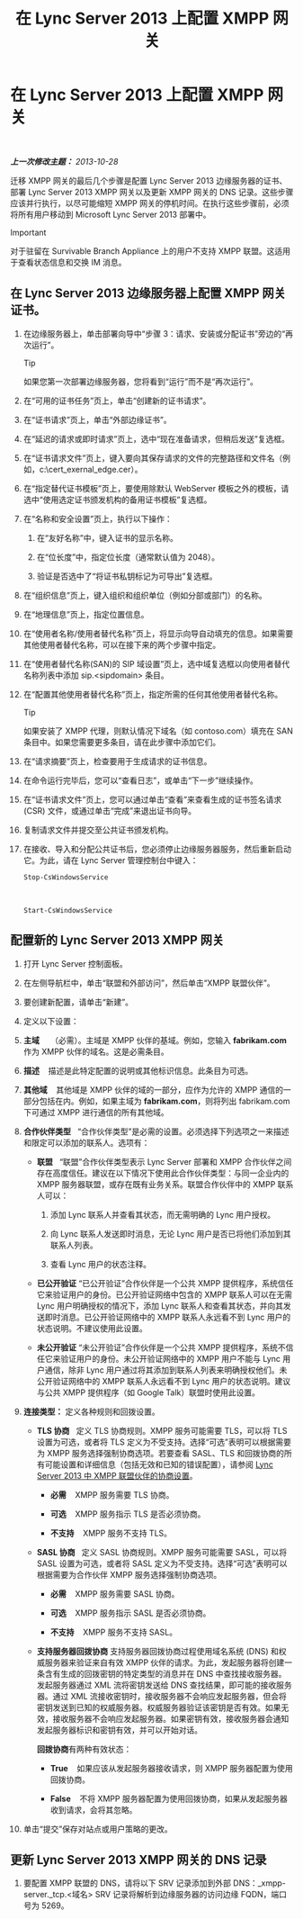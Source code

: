 ﻿---
title: 在 Lync Server 2013 上配置 XMPP 网关
TOCTitle: 在 Lync Server 2013 上配置 XMPP 网关
ms:assetid: c70282e0-b502-47e2-a0be-a32eb1faf99d
ms:mtpsurl: https://technet.microsoft.com/zh-cn/library/JJ721881(v=OCS.15)
ms:contentKeyID: 49888602
ms.date: 05/19/2016
mtps_version: v=OCS.15
ms.translationtype: HT
---

# 在 Lync Server 2013 上配置 XMPP 网关

 

_**上一次修改主题：** 2013-10-28_

迁移 XMPP 网关的最后几个步骤是配置 Lync Server 2013 边缘服务器的证书、部署 Lync Server 2013 XMPP 网关以及更新 XMPP 网关的 DNS 记录。这些步骤应该并行执行，以尽可能缩短 XMPP 网关的停机时间。在执行这些步骤前，必须将所有用户移动到 Microsoft Lync Server 2013 部署中。

> [!IMPORTANT]  
> 对于驻留在 Survivable Branch Appliance 上的用户不支持 XMPP 联盟。这适用于查看状态信息和交换 IM 消息。


## 在 Lync Server 2013 边缘服务器上配置 XMPP 网关证书。

1.  在边缘服务器上，单击部署向导中“步骤 3：请求、安装或分配证书”旁边的“再次运行”。
    
    > [!TIP]
    > 如果您第一次部署边缘服务器，您将看到“运行”而不是“再次运行”。


2.  在“可用的证书任务”页上，单击“创建新的证书请求”。

3.  在“证书请求”页上，单击“外部边缘证书”。

4.  在“延迟的请求或即时请求”页上，选中“现在准备请求，但稍后发送”复选框。

5.  在“证书请求文件”页上，键入要向其保存请求的文件的完整路径和文件名（例如，c:\\cert\_exernal\_edge.cer）。

6.  在“指定替代证书模板”页上，要使用除默认 WebServer 模板之外的模板，请选中“使用选定证书颁发机构的备用证书模板”复选框。

7.  在“名称和安全设置”页上，执行以下操作：
    
    1.  在“友好名称”中，键入证书的显示名称。
    
    2.  在“位长度”中，指定位长度（通常默认值为 2048）。
    
    3.  验证是否选中了“将证书私钥标记为可导出”复选框。

8.  在“组织信息”页上，键入组织和组织单位（例如分部或部门）的名称。

9.  在“地理信息”页上，指定位置信息。

10. 在“使用者名称/使用者替代名称”页上，将显示向导自动填充的信息。如果需要其他使用者替代名称，可以在接下来的两个步骤中指定。

11. 在“使用者替代名称(SAN)的 SIP 域设置”页上，选中域复选框以向使用者替代名称列表中添加 sip.\<sipdomain\> 条目。

12. 在“配置其他使用者替代名称”页上，指定所需的任何其他使用者替代名称。
    
    > [!TIP]
    > 如果安装了 XMPP 代理，则默认情况下域名（如 contoso.com）填充在 SAN 条目中。如果您需要更多条目，请在此步骤中添加它们。


13. 在“请求摘要”页上，检查要用于生成请求的证书信息。

14. 在命令运行完毕后，您可以“查看日志”，或单击“下一步”继续操作。

15. 在“证书请求文件”页上，您可以通过单击“查看”来查看生成的证书签名请求 (CSR) 文件，或通过单击“完成”来退出证书向导。

16. 复制请求文件并提交至公共证书颁发机构。

17. 在接收、导入和分配公共证书后，您必须停止边缘服务器服务，然后重新启动它。为此，请在 Lync Server 管理控制台中键入：
    
        Stop-CsWindowsService

       &nbsp;
    
        Start-CsWindowsService

## 配置新的 Lync Server 2013 XMPP 网关

1.  打开 Lync Server 控制面板。

2.  在左侧导航栏中，单击“联盟和外部访问”，然后单击“XMPP 联盟伙伴”。

3.  要创建新配置，请单击“新建”。

4.  定义以下设置：

5.  **主域**     （必需）。主域是 XMPP 伙伴的基域。例如，您输入 **fabrikam.com** 作为 XMPP 伙伴的域名。这是必需条目。

6.  **描述**    描述是此特定配置的说明或其他标识信息。此条目为可选。

7.  **其他域**    其他域是 XMPP 伙伴的域的一部分，应作为允许的 XMPP 通信的一部分包括在内。例如，如果主域为 **fabrikam.com**，则将列出 fabrikam.com 下可通过 XMPP 进行通信的所有其他域。

8.  **合作伙伴类型**   “合作伙伴类型”是必需的设置。必须选择下列选项之一来描述和限定可以添加的联系人。选项有：
    
      - **联盟**   “联盟”合作伙伴类型表示 Lync Server 部署和 XMPP 合作伙伴之间存在高度信任。建议在以下情况下使用此合作伙伴类型：与同一企业内的 XMPP 服务器联盟，或存在既有业务关系。联盟合作伙伴中的 XMPP 联系人可以：
        
        1.  添加 Lync 联系人并查看其状态，而无需明确的 Lync 用户授权。
        
        2.  向 Lync 联系人发送即时消息，无论 Lync 用户是否已将他们添加到其联系人列表。
        
        3.  查看 Lync 用户的状态注释。
    
      - **已公开验证** “已公开验证”合作伙伴是一个公共 XMPP 提供程序，系统信任它来验证用户的身份。已公开验证网络中包含的 XMPP 联系人可以在无需 Lync 用户明确授权的情况下，添加 Lync 联系人和查看其状态，并向其发送即时消息。已公开验证网络中的 XMPP 联系人永远看不到 Lync 用户的状态说明。不建议使用此设置。
    
      - **未公开验证** “未公开验证”合作伙伴是一个公共 XMPP 提供程序，系统不信任它来验证用户的身份。未公开验证网络中的 XMPP 用户不能与 Lync 用户通信，除非 Lync 用户通过将其添加到联系人列表来明确授权他们。未公开验证网络中的 XMPP 联系人永远看不到 Lync 用户的状态说明。建议与公共 XMPP 提供程序（如 Google Talk）联盟时使用此设置。

9.  **连接类型：** 定义各种规则和回拨设置。
    
      - **TLS 协商**   定义 TLS 协商规则。XMPP 服务可能需要 TLS，可以将 TLS 设置为可选，或者将 TLS 定义为不受支持。选择“可选”表明可以根据需要为 XMPP 服务选择强制协商选项。若要查看 SASL、TLS 和回拨协商的所有可能设置和详细信息（包括无效和已知的错误配置），请参阅 [Lync Server 2013 中 XMPP 联盟伙伴的协商设置](lync-server-2013-negotiation-settings-for-xmpp-federated-partners.md)。
        
          - **必需**    XMPP 服务需要 TLS 协商。
        
          - **可选**    XMPP 服务指示 TLS 是否必须协商。
        
          - **不支持**    XMPP 服务不支持 TLS。
    
      - **SASL 协商**   定义 SASL 协商规则。XMPP 服务可能需要 SASL，可以将 SASL 设置为可选，或者将 SASL 定义为不受支持。选择“可选”表明可以根据需要为合作伙伴 XMPP 服务选择强制协商选项。
        
          - **必需**    XMPP 服务需要 SASL 协商。
        
          - **可选**    XMPP 服务指示 SASL 是否必须协商。
        
          - **不支持**    XMPP 服务不支持 SASL。
    
      - **支持服务器回拨协商** 支持服务器回拨协商过程使用域名系统 (DNS) 和权威服务器来验证来自有效 XMPP 伙伴的请求。为此，发起服务器将创建一条含有生成的回拨密钥的特定类型的消息并在 DNS 中查找接收服务器。发起服务器通过 XML 流将密钥发送给 DNS 查找结果，即可能的接收服务器。通过 XML 流接收密钥时，接收服务器不会响应发起服务器，但会将密钥发送到已知的权威服务器。权威服务器验证该密钥是否有效。如果无效，接收服务器不会响应发起服务器。如果密钥有效，接收服务器会通知发起服务器标识和密钥有效，并可以开始对话。
        
        **回拨协商**有两种有效状态：
        
          - **True**    如果应该从发起服务器接收请求，则 XMPP 服务器配置为使用回拨协商。
        
          - **False**    不将 XMPP 服务器配置为使用回拨协商，如果从发起服务器收到请求，会将其忽略。

10. 单击“提交”保存对站点或用户策略的更改。

## 更新 Lync Server 2013 XMPP 网关的 DNS 记录

1.  要配置 XMPP 联盟的 DNS，请将以下 SRV 记录添加到外部 DNS：\_xmpp-server.\_tcp.\<域名\> SRV 记录将解析到边缘服务器的访问边缘 FQDN，端口号为 5269。

